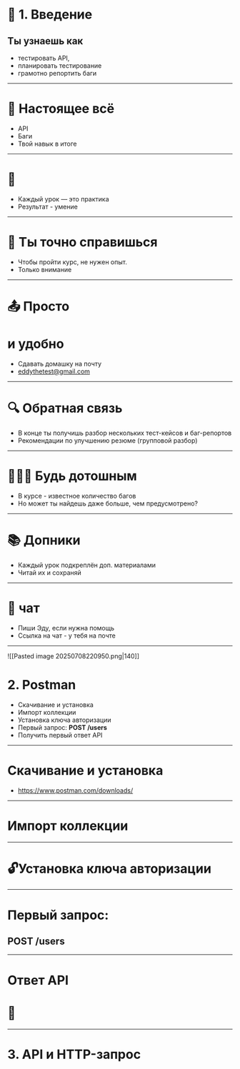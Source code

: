 # 📌 1. Введение
## Ты узнаешь как
+  тестировать API,
+  планировать тестирование
+  грамотно репортить баги
---
# 🧠 Настоящее всё
+  API
+ Баги
+ Твой навык в итоге
---
# 💪 
+ Каждый урок — это практика
+ Результат - умение
---
# 🚀 Ты точно справишься
+ Чтобы пройти курс, не нужен опыт.
+ Только внимание
---
# 📤 Просто
# и удобно
+ Сдавать домашку на почту
+ eddythetest@gmail.com
---
# 🔍 Обратная связь
+ В конце ты получишь разбор нескольких тест-кейсов и баг-репортов
+ Рекомендации по улучшению резюме (групповой разбор)
---
# 🕵🏼‍♂️ Будь дотошным
+ В курсе - известное количество багов
+ Но может ты найдешь даже больше, чем предусмотрено?
---
# 📚 Допники
+ Каждый урок подкреплён доп. материалами
+ Читай их и сохраняй
---
# 💬 чат
+ Пиши Эду, если нужна помощь
+ Ссылка на чат - у тебя на почте

---
![[Pasted image 20250708220950.png|140]]
# 2. Postman
+ Скачивание и установка
+ Импорт коллекции
+ Установка ключа авторизации
+ Первый запрос: **POST /users**
+ Получить первый ответ API
---
# Скачивание и установка
+ https://www.postman.com/downloads/
---
# Импорт коллекции
---
# 🔓Установка ключа авторизации
---
# Первый запрос:
## **POST /users**
---
# Ответ API
# 🥳
---
# 3. API и HTTP-запрос